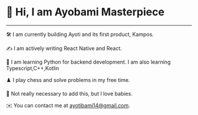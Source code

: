 <h1>👋 Hi, I am Ayobami Masterpiece</h1>
<!-- <h2>💻 I love creating software (maybe because it is soft, not hard like hardware)</h2> -->
<hr>
<p>🛠️ I am currently building Ayoti and its first product, Kampos.</p>
<p>✍️ I am actively writing React Native and React.</p>
<p>🐍 I am learning Python for backend development. I am also learning Typescript,C++,Kotlin</p>


<p>♟️ I play chess and solve problems in my free time.</p>
<p>👶 Not really necessary to add this, but I love babies.</p>
<p>✉️ You can contact me at <a href="mailto:ayotibami14@gmail.com">ayotibami14@gmail.com</a>.</p>


